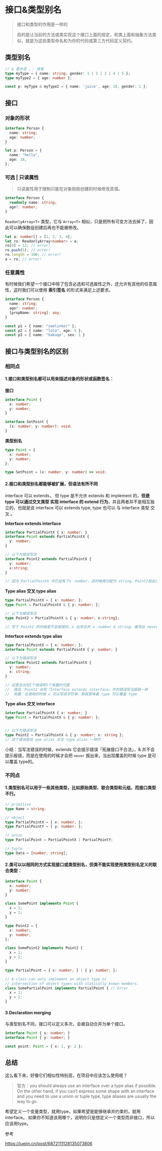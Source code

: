# 接口&类型别名

> 接口和类型的作用是一样的
>
> 目的是让当前的方法或类实现这个接口上面的规定，和类上面和抽象方法类似，就是为这些类型命名和为你的代码或第三方代码定义契约。



## 类型别名

```ts
// & 是并且 ,｜ 或者
type myType = { name: string; gender: 1 | 2 | 3 | 4 | 5 };
type myType2 = { age: number };

const p: myType & myType2 = { name: 'juice', age: 18, gender: 1 };
```



## 接口

### 对象的形状

```typescript
interface Person {
  name: string;
  age: number;
}

let p: Person = {
  name: "hello",
  age: 18,
};
```

### 可选 | 只读属性

> 只读属性用于限制只能在对象刚刚创建的时候修改其值。

```typescript
interface Person {
  readonly name: string;
  age?: number;
}
```

 `ReadonlyArray<T>` 类型，它与 `Array<T>` 相似，只是把所有可变方法去掉了，因此可以确保数组创建后再也不能被修改。

```typescript
let a: number[] = [1, 2, 3, 4];
let ro: ReadonlyArray<number> = a;
ro[0] = 12; // error!
ro.push(5); // error!
ro.length = 100; // error!
a = ro; // error!
```

### 任意属性

有时候我们希望一个接口中除了包含必选和可选属性之外，还允许有其他的任意属性，这时我们可以使用 **索引签名** 的形式来满足上述要求。

```typescript
interface Person {
  name: string;
  age?: number;
  [propName: string]: any;
}

const p1 = { name: "semlinker" };
const p2 = { name: "lolo", age: 5 };
const p3 = { name: "kakuqo", sex: 1 }
```



## 接口与类型别名的区别

### 相同点

#### **1.接口和类型别名都可以用来描述对象的形状或函数签名：**

**接口**

```typescript
interface Point {
  x: number;
  y: number;
}

interface SetPoint {
  (x: number, y: number): void;
}
```

**类型别名**

```typescript
type Point = {
  x: number;
  y: number;
};

type SetPoint = (x: number, y: number) => void;
```

#### **2.接口和类型别名都能够被扩展，但语法有所不同**

interface 可以 extends， 但 type 是不允许 extends 和 implement 的，**但是 type 可以通过交叉类型 实现 interface 的 extend 行为**，并且两者并不是相互独立的，也就是说 interface 可以 extends type, type 也可以 与 interface 类型 交叉 。

**Interface extends interface**

```typescript
interface PartialPointX { x: number; }
interface Point extends PartialPointX { 
  y: number; 
}

// 以下为错误写法
interface Point2 extends PartialPointX { 
  y: number; 
  x:string;
}

// 因为 PartialPointX 中已经有了x：number，这时候再分配为 string，Point2就会出现 x 类型不兼容，报错。
```

**Type alias 交叉 type alias**

```typescript
type PartialPointX = { x: number; };
type Point = PartialPointX & { y: number; };

// 以下为错误写法
type Point2 = PartialPointX & { y: number; x:string};

// 写下 Point2 的时候是不会报错的，x 出现合并 x：number & string，推导出 never，在使用的发现 a 无论怎么赋值都是错误的，个人觉得 TS 是不是应该在合并的时候提示never这种情况呢？
```

**Interface extends type alias**

```typescript
type PartialPointX = { x: number; };
interface Point extends PartialPointX { y: number; }

// 以下为错误写法
interface Point2 extends PartialPointX {
  y: number;
  x: string;
}

// 这里会出现1个错误和1个有趣的问题
// 	错误：Point2 会和「Interface extends interface」中的错误写法报错一样
//  有趣：在使用的时候 x 可以写成字符串，那就意味着 type 可以覆盖 type
```

**Type alias 交叉 interface**

```typescript
interface PartialPointX { x: number; }
type Point = PartialPointX & { y: number; };


// 以下为错误写法
type Point2 = PartialPointX & { y: number; x: string };
// 这个错误是会 ype alias 交叉 type alias 一样的
```

小结：当写法错误的时候，extends 它会提示错误「拓展接口不合法」，& 并不会提示报错，而是在使用的时候才会把 `never` 报出来，当出现覆盖的时候 type 是可以覆盖 type的。

### 不同点

#### **1.类型别名可以用于一些其他类型，比如原始类型、联合类型和元组，而接口类型不行。**

```typescript
// primitive
type Name = string;

// object
type PartialPointX = { x: number; };
type PartialPointY = { y: number; };

// union
type PartialPoint = PartialPointX | PartialPointY;

// tuple
type Data = [number, string];
```



#### **2.类可以以相同的方式实现接口或类型别名，但类不能实现使用类型别名定义的联合类型：**

```typescript
interface Point {
  x: number;
  y: number;
}

class SomePoint implements Point {
  x = 1;
  y = 2;
}

type Point2 = {
  x: number;
  y: number;
};

class SomePoint2 implements Point2 {
  x = 1;
  y = 2;
}

type PartialPoint = { x: number; } | { y: number; };

// A class can only implement an object type or 
// intersection of object types with statically known members.
class SomePartialPoint implements PartialPoint { // Error
  x = 1;
  y = 2;
}
```

#### **3.Declaration merging**

与类型别名不同，接口可以定义多次，会被自动合并为单个接口。

```typescript
interface Point { x: number; }
interface Point { y: number; }

const point: Point = { x: 1, y: 2 };
```



## 总结

这么看下来，好像它们相似性特别高，在项目中应该怎么使用呢？

> 官方：you should always use an interface over a type alias if possible.
> On the other hand, if you can’t express some shape with an interface and you need to use a union or tuple type, type aliases are usually the way to go.

希望定义一个变量类型，就用type，如果希望是能够继承并约束的，就用interface。
如果你不知道该用哪个，说明你只是想定义一个类型而非接口，所以应该用type。



参考

 https://juejin.cn/post/6872111128135073806
